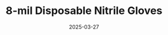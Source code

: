 ---
type: product
layout: product
date: 2025-03-27
sitemap:
  priority: 1
  changefreq: "weekly"

# SEO metadata
seoTitleSuffix: "Professional Mechanic Gloves Near Me"
seoDescription: >-
  Mississippi’s top 8-mil Disposable Nitrile Gloves from Nutcracker Pro. Heavy-duty mechanic protection, FDA certified, in M-XXL sizes. Fast shipping for shops!

# Page content
title: "8-mil Disposable **Nitrile Gloves**"
subtitle: ""
titlePrefix: "Mississippi Mechanic Safety Gear"
description: >-
  8-mil Disposable Nitrile Gloves offer Mississippi mechanics tough protection. Textured grip, FDA certified, M-XXL sizes. Bulk pricing beats market rates by nearly half!

# benefitsContent
benefitsImages:
  - image: "/images/gloves/gallery-2.png"
    alt: "8-mil Disposable Nitrile Gloves for Mississippi Mechanics"
  - image: "/images/gloves/product-details.jpg"
    alt: "8-mil Disposable Nitrile Gloves for Auto Shops"

benefitsBlocks:
  - title: "Mississippi Shop Savings"
    text: >-
      Get these gloves at half the usual price. Mississippi auto shops replace them often for hygiene without busting the budget—perfect for bulk orders.
  - title: "Tough as Nails"
    text: >-
      8-mil nitrile stops punctures from sharp tools. Mississippi mechanics work safe around oil and chemicals with gloves that don’t tear easy.
  - title: "Meets All Standards"
    text: >-
      FDA, ASTM, and CE certified for top safety. Mississippi service centers trust these gloves to keep techs protected and compliant every day.
  - title: "Fits Every Hand"
    text: >-
      M, L, XL, XXL sizes fit Mississippi crews right. No loose or tight gloves—just comfort and safety for all mechanics and techs.
  - title: "No Allergies, All Comfort"
    text: >-
      Latex-free and comfy for long shifts. Mississippi pros wear these gloves all day without fatigue or skin issues—pure relief!
  - title: "Move Freely"
    text: >-
      8-mil build lets you grab small parts easy. Mississippi techs handle fasteners and tools with no hassle, even in heavy-duty gloves.
  - title: "Fast Mississippi Delivery"
    text: >-
      Quick shipping to Mississippi shops keeps stock full. Ideal for service bays needing reliable mechanic gear fast and often.
  - title: "Built for Auto Pros"
    text: >-
      Made for Mississippi mechanics, these gloves tackle tough jobs. A must-have for automotive workshop safety and performance.
  - title: "Mississippi Shop Favorite"
    text: >-
      Mississippi dealerships love the bulk value. These gloves boost protection and cut costs for daily garage use—win-win!

# testimonials section
testimonials:
  title: ""
  items:
    - name: "Rusty"
      text: >-
        These gloves are stout for my auto shop. Grip’s good, no rips, and they fit my big hands perfect. Bulk price is a steal too!
    - name: "Lena"
      text: >-
        My Mississippi crew loves these. Thick enough for oil work, comfy all day, and shipping’s fast. Best gloves we’ve tried yet!
    - name: "Troy"
      text: >-
        Top pick for my garage. No tears on sharp stuff, fits snug, and they’re cheap in bulk. Worth every dime!
    - name: "Vera"
      text: >-
        These save my dealership. Strong for brake jobs, no allergies, and fast delivery keeps us stocked. Big thumbs up!
    - name: "Wade"
      text: >-
        I’m a Mississippi mechanic—these gloves hold up. No punctures, easy to move in, and bulk’s a budget saver. Solid gear!
    - name: "Zoe"
      text: >-
        Perfect for our Mississippi service bay. Tough, comfy, and ships quick. Keeps my hands safe and clean all shift long!
    - name: "Buck"
      text: >-
        These rule in my auto shop. Oil and tools don’t faze them, and they fit great. Cheap bulk keeps me set!
    - name: "Cora"
      text: >-
        My techs swear by these. No rips, good grip, and bulk saves cash. Keeps our garage running smooth!
    - name: "Dale"
      text: >-
        Mississippi mechanics need these gloves. Strong, comfy, and fast shipping. Best protection I’ve found for the price!

# FAQ section
faq:
  titleColored: "F.A.Q."
  questions:
    - question: "How tough are these gloves?"
      answer: >-
        8-mil nitrile makes them puncture-proof for Mississippi shops. Mechanics handle sharp tools and chemicals with no tears or leaks.
    - question: "Are they certified?"
      answer: >-
        Yep, FDA, ASTM, and CE approved. Mississippi service centers rely on these gloves for top safety and compliance every time.
    - question: "What sizes do they come in?"
      answer: >-
        M, L, XL, XXL—fits all Mississippi techs. Right size means better grip and safety for every mechanic’s hands.
    - question: "Good for long shifts?"
      answer: >-
        Sure are. Latex-free and comfy, Mississippi pros wear them all day with no fatigue or allergies—just solid protection.
    - question: "Easy to move in?"
      answer: >-
        You bet. 8-mil build lets mechanics grab small parts and tools easy, no stiffness or hassle in the shop.
    - question: "Fast shipping to Mississippi?"
      answer: >-
        Real quick. Mississippi auto shops get these gloves fast, keeping stock ready for busy days and tough jobs.

---